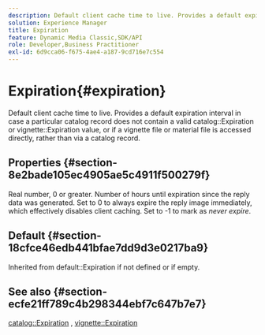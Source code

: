 ```yaml
---
description: Default client cache time to live. Provides a default expiration interval in case a particular catalog record does not contain a valid catalog Expiration or vignette Expiration value, or if a vignette file or material file is accessed directly, rather than via a catalog record.
solution: Experience Manager
title: Expiration
feature: Dynamic Media Classic,SDK/API
role: Developer,Business Practitioner
exl-id: 6d9cca06-f675-4ae4-a187-9cd716e7c554
---
```

# Expiration{#expiration}

Default client cache time to live. Provides a default expiration interval in case a particular catalog record does not contain a valid catalog::Expiration or vignette::Expiration value, or if a vignette file or material file is accessed directly, rather than via a catalog record.

## Properties {#section-8e2bade105ec4905ae5c4911f500279f}

Real number, 0 or greater. Number of hours until expiration since the reply data was generated. Set to 0 to always expire the reply image immediately, which effectively disables client caching. Set to -1 to mark as *never expire*.

## Default {#section-18cfce46edb441bfae7dd9d3e0217ba9}

Inherited from default::Expiration if not defined or if empty.

## See also {#section-ecfe21ff789c4b298344ebf7c647b7e7}

[catalog::Expiration](../../../../../ir-api/material-cat/image-rendering-api-ref/c-ir-material-catalog/c-ir-material-data-reference/r-ir-expiration-dataref.md#reference-5e93943abff54c93bf85aae3b911a3ce) , [vignette::Expiration](../../../../../ir-api/material-cat/image-rendering-api-ref/c-ir-material-catalog/c-ir-vignette-map-reference/r-ir-expiration-vignette.md#reference-df80829da93e4c0ab3f97a1792d9c74c)
